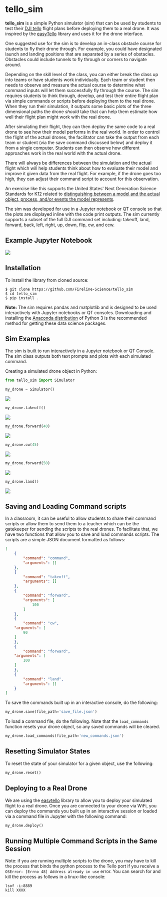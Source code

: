 # tello_sim

**tello_sim** is a simple Python simulator (sim) that can be used by students to test their [DJI tello](https://store.dji.com/shop/tello-series?from=menu_products) flight plans before deploying them to a real drone. It was inspired by the [easyTello](https://github.com/Virodroid/easyTello) library and uses it for the drone interface.

One suggested use for the sim is to develop an in-class obstacle course for students to fly their drone through. For example, you could have designated launch and landing positions that are separated by a series of obstacles. Obstacles could include tunnels to fly through or corners to navigate around.

Depending on the skill level of the class, you can either break the class up into teams or have students work individually. Each team or student then needs to observe and measure the actual course to determine what command inputs will let them successfully fly through the course. The sim requires students to think through, develop, and test their entire flight plan via simple commands or scripts before deploying them to the real drone. When they run their simulation, it outputs some basic plots of the three dimensional paths the drone *should* take that can help them estimate how well their flight plan might work with the real drone.

After simulating their flight, they can then deploy the same code to a real drone to see how their model performs in the real world. In order to control the flight of the actual drones, the facilitator can take the output from each team or student (via the save command discussed below) and deploy it from a single computer. Students can then observe how different approaches work in the real world with the actual drone.

There will always be differences between the simulation and the actual flight which will help students think about how to evaluate their model and improve it given data from the real flight. For example, if the drone goes too high, they can adjust their command script to account for this observation.

An exercise like this supports the United States' Next Generation Science Standards for K12 related to [distinguishing between a model and the actual object, process, and/or events the model represents](https://ngss.nsta.org/Practices.aspx?id=2).  

The sim was developed for use in a Jupyter notebook or QT console so that the plots are displayed inline with the code print outputs. The sim currently supports a subset of the full DJI command set including: takeoff, land, forward, back, left, right, up, down, flip, cw, and ccw.

## Example Jupyter Notebook
![](/images/jupyter_notebook.png)



## Installation
To install the library from cloned source:
```
$ git clone https://github.com/Fireline-Science/tello_sim
$ cd tello_sim
$ pip install .
```

**Note:** The sim requires pandas and matplotlib and is designed to be used interactively with Jupyter notebooks or QT consoles. Downloading and installing the [Anaconda distribution](https://www.anaconda.com/distribution/) of Python 3 is the recommended method for getting these data science packages.

## Sim Examples

The sim is built to run interactively in a Jupyter notebook or QT Console. The sim class outputs both text prompts and plots with each
simulated command.

Creating a simulated drone object in Python:
```python
from tello_sim import Simulator

my_drone = Simulator()
```
![](/images/ready.png)

```python
my_drone.takeoff()
```
![](/images/takeoff.png)

```python
my_drone.forward(40)
```
![](/images/forward.png)

```python
my_drone.cw(45)
```
![](/images/cw.png)

```python
my_drone.forward(50)
```
![](/images/forward_2.png)

```python
my_drone.land()
```
![](/images/land.png)

## Saving and Loading Command scripts
In a classroom, it can be useful to allow students to share their command scripts or allow them to send them to a teacher which can be the gatekeeper for sending the scripts to the real drones. To facilitate that, we have two functions that allow you to save and load commands scripts. The scripts are a simple JSON document formatted as follows:

```json
[
    {
        "command": "command",
        "arguments": []
    },
    {
        "command": "takeoff",
        "arguments": []
    },
    {
        "command": "forward",
        "arguments": [
            100
        ]
    },
    {
    	"command": "cw",
	"arguments": [
	    90
	]
    },
    {
    	"command": "forward",
	"arguments": [
	    100
	]
    },
    {
        "command": "land",
        "arguments": []
    }
]
```

To save the commands built up in an interactive console, do the following:

```python
my_drone.save(file_path='save_file.json')
```

To load a command file, do the following. Note that the `load_commands` function resets your drone object, so any saved commands will be cleared.

```python
my_drone.load_commands(file_path='new_commands.json')
```

## Resetting Simulator States
To reset the state of your simulator for a given object, use the following:

```python
my_drone.reset()
```

## Deploying to a Real Drone
We are using the [easytello](https://github.com/Virodroid/easyTello) library to allow you to deploy your simulated flight to a real drone. Once you are connected to your drone via WiFi, you can deploy the commands you built up in an interactive session or loaded via a command file in Jupyter with the following command:

```python
my_drone.deploy()
```

## Running Multiple Command Scripts in the Same Session
Note: if you are running multiple scripts to the drone, you may have to kill the process that binds the python process to the Tello port if you receive a `OSError: [Errno 48] Address already in use` error. You can search for and kill the process as follows in a linux-like console:

```
lsof -i:8889
kill XXXX
```
